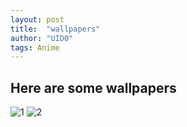 ```yaml
---
layout: post 
title:  "wallpapers"
author: "UID0"
tags: Anime
---
```


## Here are some wallpapers
![1](https://raw.githubusercontent.com/UID-0000000/UID-0000000.github.io/main/images/bochi1.png)
![2](https://raw.githubusercontent.com/UID-0000000/UID-0000000.github.io/main/images/liang1.png)
